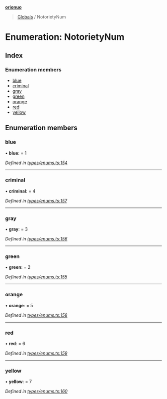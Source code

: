 **[orionuo](../README.md)**

> [Globals](../globals.md) / NotorietyNum

# Enumeration: NotorietyNum

## Index

### Enumeration members

* [blue](notorietynum.md#blue)
* [criminal](notorietynum.md#criminal)
* [gray](notorietynum.md#gray)
* [green](notorietynum.md#green)
* [orange](notorietynum.md#orange)
* [red](notorietynum.md#red)
* [yellow](notorietynum.md#yellow)

## Enumeration members

### blue

•  **blue**:  = 1

*Defined in [types/enums.ts:154](https://github.com/msviha/orionuo/blob/ff1a9e9/src/types/enums.ts#L154)*

___

### criminal

•  **criminal**:  = 4

*Defined in [types/enums.ts:157](https://github.com/msviha/orionuo/blob/ff1a9e9/src/types/enums.ts#L157)*

___

### gray

•  **gray**:  = 3

*Defined in [types/enums.ts:156](https://github.com/msviha/orionuo/blob/ff1a9e9/src/types/enums.ts#L156)*

___

### green

•  **green**:  = 2

*Defined in [types/enums.ts:155](https://github.com/msviha/orionuo/blob/ff1a9e9/src/types/enums.ts#L155)*

___

### orange

•  **orange**:  = 5

*Defined in [types/enums.ts:158](https://github.com/msviha/orionuo/blob/ff1a9e9/src/types/enums.ts#L158)*

___

### red

•  **red**:  = 6

*Defined in [types/enums.ts:159](https://github.com/msviha/orionuo/blob/ff1a9e9/src/types/enums.ts#L159)*

___

### yellow

•  **yellow**:  = 7

*Defined in [types/enums.ts:160](https://github.com/msviha/orionuo/blob/ff1a9e9/src/types/enums.ts#L160)*

